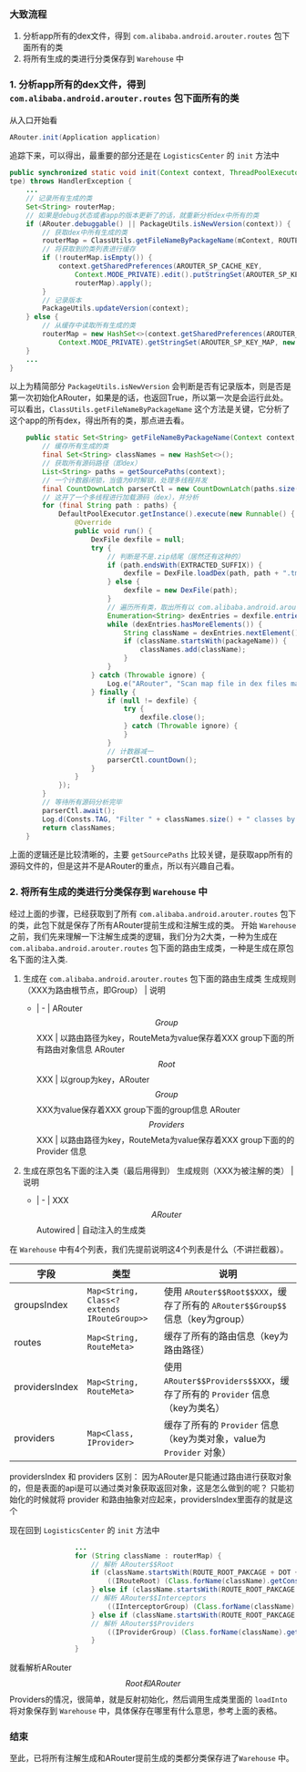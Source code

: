 ### 大致流程
1. 分析app所有的dex文件，得到 `com.alibaba.android.arouter.routes` 包下面所有的类
2. 将所有生成的类进行分类保存到 `Warehouse` 中

### 1. 分析app所有的dex文件，得到 `com.alibaba.android.arouter.routes` 包下面所有的类
从入口开始看
```Java
ARouter.init(Application application)
```
追踪下来，可以得出，最重要的部分还是在 `LogisticsCenter` 的 `init` 方法中
```Java
public synchronized static void init(Context context, ThreadPoolExecutor 
tpe) throws HandlerException {
    ...
    // 记录所有生成的类
    Set<String> routerMap;
    // 如果是debug状态或者app的版本更新了的话，就重新分析dex中所有的类
    if (ARouter.debuggable() || PackageUtils.isNewVersion(context)) {
        // 获取dex中所有生成的类
        routerMap = ClassUtils.getFileNameByPackageName(mContext, ROUTE_ROOT_PAKCAGE);
        // 将获取到的类列表进行缓存
        if (!routerMap.isEmpty()) {
            context.getSharedPreferences(AROUTER_SP_CACHE_KEY, 
                Context.MODE_PRIVATE).edit().putStringSet(AROUTER_SP_KEY_MAP, 
                routerMap).apply();
        }
        // 记录版本
        PackageUtils.updateVersion(context);
    } else {
        // 从缓存中读取所有生成的类
        routerMap = new HashSet<>(context.getSharedPreferences(AROUTER_SP_CACHE_KEY, 
            Context.MODE_PRIVATE).getStringSet(AROUTER_SP_KEY_MAP, new HashSet<String>()));
    }
    ...
}
```
以上为精简部分
`PackageUtils.isNewVersion` 会判断是否有记录版本，则是否是第一次初始化ARouter，如果是的话，也返回True，所以第一次是会运行此处。
可以看出，`ClassUtils.getFileNameByPackageName` 这个方法是关键，它分析了这个app的所有dex，得出所有的类，那点进去看。
```Java
    public static Set<String> getFileNameByPackageName(Context context, final String packageName) throws PackageManager.NameNotFoundException, IOException, InterruptedException {
        // 缓存所有生成的类
        final Set<String> classNames = new HashSet<>();
        // 获取所有源码路径（即dex）
        List<String> paths = getSourcePaths(context);
        // 一个计数器闭锁，当值为0时解锁，处理多线程并发
        final CountDownLatch parserCtl = new CountDownLatch(paths.size());
        // 这开了一个多线程进行加载源码（dex），并分析
        for (final String path : paths) {
            DefaultPoolExecutor.getInstance().execute(new Runnable() {
                @Override
                public void run() {
                    DexFile dexfile = null;
                    try {
                        // 判断是不是.zip结尾（居然还有这种的）
                        if (path.endsWith(EXTRACTED_SUFFIX)) {
                            dexfile = DexFile.loadDex(path, path + ".tmp", 0);
                        } else {
                            dexfile = new DexFile(path);
                        }
                        // 遍历所有类，取出所有以 com.alibaba.android.arouter.routes 打头的类
                        Enumeration<String> dexEntries = dexfile.entries();
                        while (dexEntries.hasMoreElements()) {
                            String className = dexEntries.nextElement();
                            if (className.startsWith(packageName)) {
                                classNames.add(className);
                            }
                        }
                    } catch (Throwable ignore) {
                        Log.e("ARouter", "Scan map file in dex files made error.", ignore);
                    } finally {
                        if (null != dexfile) {
                            try {
                                dexfile.close();
                            } catch (Throwable ignore) {
                            }
                        }
                        // 计数器减一
                        parserCtl.countDown();
                    }
                }
            });
        }
        // 等待所有源码分析完毕
        parserCtl.await();
        Log.d(Consts.TAG, "Filter " + classNames.size() + " classes by packageName <" + packageName + ">");
        return classNames;
    }
```
上面的逻辑还是比较清晰的，主要 `getSourcePaths` 比较关键，是获取app所有的源码文件的，但是这并不是ARouter的重点，所以有兴趣自己看。


### 2. 将所有生成的类进行分类保存到 `Warehouse` 中

经过上面的步骤，已经获取到了所有 `com.alibaba.android.arouter.routes` 包下的类，此包下就是保存了所有ARouter提前生成和注解生成的类。
开始 `Warehouse` 之前，我们先来理解一下注解生成类的逻辑，我们分为2大类，一种为生成在 `com.alibaba.android.arouter.routes` 包下面的路由生成类，一种是生成在原包名下面的注入类.

1. 生成在 `com.alibaba.android.arouter.routes` 包下面的路由生成类
    生成规则（XXX为路由根节点，即Group） | 说明
    - | - |
    ARouter$$Group$$XXX | 以路由路径为key，RouteMeta为value保存着XXX group下面的所有路由对象信息
    ARouter$$Root$$XXX | 以group为key，ARouter$$Group$$XXX为value保存着XXX group下面的group信息
    ARouter$$Providers$$XXX | 以路由路径为key，RouteMeta为value保存着XXX group下面的的 Provider 信息
    
2. 生成在原包名下面的注入类（最后用得到）
    生成规则（XXX为被注解的类） | 说明
    - | - |
    XXX$$ARouter$$Autowired | 自动注入的生成类

在 `Warehouse` 中有4个列表，我们先提前说明这4个列表是什么（不讲拦截器）。

| 字段 | 类型 | 说明 |
| --- | --- | --- |
| groupsIndex | `Map<String, Class<? extends IRouteGroup>>` | 使用 `ARouter$$Root$$XXX`，缓存了所有的 `ARouter$$Group$$`  信息（key为group） |
| routes | `Map<String, RouteMeta>` | 缓存了所有的路由信息（key为路由路径） |
| providersIndex | `Map<String, RouteMeta>` | 使用 `ARouter$$Providers$$XXX`，缓存了所有的 `Provider` 信息（key为类名） |
| providers | `Map<Class, IProvider>` | 缓存了所有的 `Provider` 信息（key为类对象，value为 `Provider`  对象） |

providersIndex 和 providers 区别：
因为ARouter是只能通过路由进行获取对象的，但是表面的api是可以通过类对象获取返回对象，这是怎么做到的呢？
只能初始化的时候就将 provider 和路由抽象对应起来，providersIndex里面存的就是这个

现在回到 `LogisticsCenter` 的 `init` 方法中
```Java
                ...
                for (String className : routerMap) {
                    // 解析 ARouter$$Root
                    if (className.startsWith(ROUTE_ROOT_PAKCAGE + DOT + SDK_NAME + SEPARATOR + SUFFIX_ROOT)) {
                        ((IRouteRoot) (Class.forName(className).getConstructor().newInstance())).loadInto(Warehouse.groupsIndex);
                    } else if (className.startsWith(ROUTE_ROOT_PAKCAGE + DOT + SDK_NAME + SEPARATOR + SUFFIX_INTERCEPTORS)) {
                    // 解析 ARouter$$Interceptors
                        ((IInterceptorGroup) (Class.forName(className).getConstructor().newInstance())).loadInto(Warehouse.interceptorsIndex);
                    } else if (className.startsWith(ROUTE_ROOT_PAKCAGE + DOT + SDK_NAME + SEPARATOR + SUFFIX_PROVIDERS)) {
                    // 解析 ARouter$$Providers
                        ((IProviderGroup) (Class.forName(className).getConstructor().newInstance())).loadInto(Warehouse.providersIndex);
                    }
                }
```
就看解析ARouter$$Root和ARouter$$Providers的情况，很简单，就是反射初始化，然后调用生成类里面的 `loadInto` 将对象保存到 `Warehouse` 中，具体保存在哪里有什么意思，参考上面的表格。

### 结束
至此，已将所有注解生成和ARouter提前生成的类都分类保存进了`Warehouse` 中。